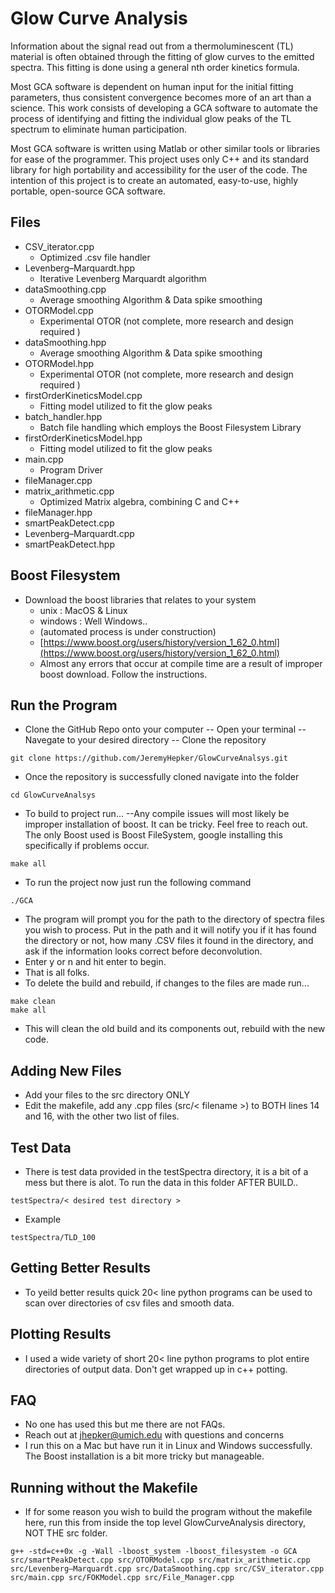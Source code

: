 # Glow Curve Analysis
Information about the signal read out from a thermoluminescent (TL) material is often obtained through the fitting of glow curves to the emitted spectra. This fitting is done using a general nth order kinetics formula.

Most GCA software is dependent on human input for the initial fitting parameters, thus consistent convergence becomes more of an art than a science. This work consists of developing a GCA software to automate the process of identifying and fitting the individual glow peaks of the TL spectrum to eliminate human participation.

Most GCA software is written using Matlab or other similar tools or libraries for ease of the programmer. This project uses only C++ and its standard library for high portability and accessibility for the user of the code. The intention of this project is to create an automated, easy-to-use, highly portable, open-source GCA software.

## Files

- CSV_iterator.cpp
	- Optimized .csv file handler
- Levenberg–Marquardt.hpp
	- Iterative Levenberg Marquardt algorithm 
- dataSmoothing.cpp
	- Average smoothing Algorithm & Data spike smoothing
- OTORModel.cpp
	- Experimental OTOR (not complete, more research and design required ) 
- dataSmoothing.hpp
	-  Average smoothing Algorithm & Data spike smoothing
- OTORModel.hpp
	- Experimental OTOR (not complete, more research and design required ) 
- firstOrderKineticsModel.cpp
	- Fitting model utilized to fit the glow peaks
- batch_handler.hpp
	- Batch file handling which employs the Boost Filesystem Library
- firstOrderKineticsModel.hpp
	- Fitting model utilized to fit the glow peaks
- main.cpp
	- Program Driver
- fileManager.cpp
- matrix_arithmetic.cpp
	- Optimized Matrix algebra, combining C and C++
- fileManager.hpp
- smartPeakDetect.cpp
- Levenberg–Marquardt.cpp
- smartPeakDetect.hpp

## Boost Filesystem 
- Download the boost libraries that relates to your system 
	- unix : MacOS & Linux 
	- windows : Well Windows..
	-  (automated process is under construction) 
	-	[https://www.boost.org/users/history/version_1_62_0.html](https://www.boost.org/users/history/version_1_62_0.html)
	-	Almost any errors that occur at compile time are a result of improper boost download. Follow the instructions. 

## Run the Program 
- Clone the GitHub Repo onto your computer
-- Open your terminal
-- Navegate to your desired directory
-- Clone the repository
```
git clone https://github.com/JeremyHepker/GlowCurveAnalsys.git
```
- Once the repository is successfully cloned navigate into the folder
```
cd GlowCurveAnalsys
``` 
- To build to project run...
--Any compile issues will most likely be improper installation of boost. It can be tricky. Feel free to reach out. The only Boost used is Boost FileSystem, google installing this specifically if problems occur.
```
make all
```
- To run the project now just run the following command
```
./GCA
```
- The program will prompt you for the path to the directory of spectra files you wish to process. Put in the path and it will notify you if it has found the directory or not, how many .CSV files it found in the directory, and ask if the information looks correct before deconvolution. 
- Enter y or n and hit enter to begin. 
- That is all folks. 
- To delete the build and rebuild, if changes to the files are made run...
```
make clean
make all
```
- This will clean the old build and its components out, rebuild with the new code. 
## Adding New Files
- Add your files to the src directory ONLY
- Edit the makefile, add any .cpp files (src/< filename >) to BOTH lines 14 and 16, with the other two list of files. 

## Test Data
- There is test data provided in the testSpectra directory, it is a bit of a mess but there is alot. To run the data in this folder AFTER BUILD..  
```
testSpectra/< desired test directory > 
```
- Example
```
testSpectra/TLD_100
```
## Getting Better Results
- To yeild better results quick 20< line python programs can be used to scan over directories of csv files and smooth data. 

## Plotting Results
- I used a wide variety of short 20< line python programs to plot entire directories of output data. Don't get wrapped up in c++ potting. 

## FAQ
- No one has used this but me there are not FAQs. 
- Reach out at jhepker@umich.edu with questions and concerns 
- I run this on a Mac but have run it in Linux and Windows successfully. The Boost installation is a bit more tricky but manageable.
## Running without the Makefile
- If for some reason you wish to build the program without the makefile here, run this from inside the top level GlowCurveAnalysis directory, NOT THE src folder.
```
g++ -std=c++0x -g -Wall -lboost_system -lboost_filesystem -o GCA src/smartPeakDetect.cpp src/OTORModel.cpp src/matrix_arithmetic.cpp src/Levenberg–Marquardt.cpp src/DataSmoothing.cpp src/CSV_iterator.cpp src/main.cpp src/FOKModel.cpp src/File_Manager.cpp  
```
